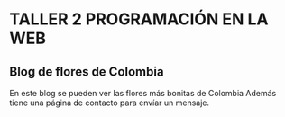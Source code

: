 # TALLER 2 PROGRAMACIÓN EN LA WEB
## Blog de flores de Colombia
En este blog se pueden ver las flores más bonitas de Colombia
Además tiene una página de contacto para envíar un mensaje.

